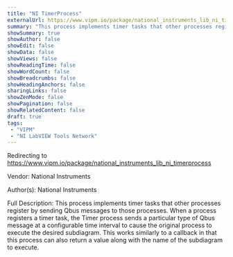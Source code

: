 ```yaml
---
title: "NI TimerProcess"
externalUrl: https://www.vipm.io/package/national_instruments_lib_ni_timerprocess
summary: "This process implements timer tasks that other processes register by sending Qbus messages to those processes."
showSummary: true
showAuthor: false
showEdit: false
showData: false
showViews: false
showReadingTime: false
showWordCount: false
showBreadcrumbs: false
showHeadingAnchors: false
sharingLinks: false
showZenMode: false
showPagination: false
showRelatedContent: false
draft: true
tags:
 - "VIPM"
 - "NI LabVIEW Tools Network"
---
```


Redirecting to https://www.vipm.io/package/national_instruments_lib_ni_timerprocess

Vendor: National Instruments

Author(s): National Instruments
 
Full Description:
This process implements timer tasks that other processes register by sending Qbus messages to those processes. When a process registers a timer task, the Timer process sends a particular type of Qbus message at a configurable time interval to cause the original process to execute the desired subdiagram. This works similarly to a callback in that this process can also return a value along with the name of the subdiagram to execute.